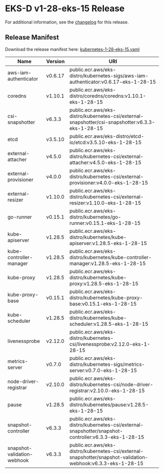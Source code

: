 # EKS-D v1-28-eks-15 Release

For additional information, see the [changelog](CHANGELOG-v1-28-eks-15.md) for this release.

## Release Manifest

Download the release manifest here: [kubernetes-1-28-eks-15.yaml](https://distro.eks.amazonaws.com/kubernetes-1-28/kubernetes-1-28-eks-15.yaml)

| Name | Version | URI |
|------|---------|-----|
| aws-iam-authenticator | v0.6.17 | public.ecr.aws/eks-distro/kubernetes-sigs/aws-iam-authenticator:v0.6.17-eks-1-28-15 |
| coredns | v1.10.1 | public.ecr.aws/eks-distro/coredns/coredns:v1.10.1-eks-1-28-15 |
| csi-snapshotter | v6.3.3 | public.ecr.aws/eks-distro/kubernetes-csi/external-snapshotter/csi-snapshotter:v6.3.3-eks-1-28-15 |
| etcd | v3.5.10 | public.ecr.aws/eks-distro/etcd-io/etcd:v3.5.10-eks-1-28-15 |
| external-attacher | v4.5.0 | public.ecr.aws/eks-distro/kubernetes-csi/external-attacher:v4.5.0-eks-1-28-15 |
| external-provisioner | v4.0.0 | public.ecr.aws/eks-distro/kubernetes-csi/external-provisioner:v4.0.0-eks-1-28-15 |
| external-resizer | v1.10.0 | public.ecr.aws/eks-distro/kubernetes-csi/external-resizer:v1.10.0-eks-1-28-15 |
| go-runner | v0.15.1 | public.ecr.aws/eks-distro/kubernetes/go-runner:v0.15.1-eks-1-28-15 |
| kube-apiserver | v1.28.5 | public.ecr.aws/eks-distro/kubernetes/kube-apiserver:v1.28.5-eks-1-28-15 |
| kube-controller-manager | v1.28.5 | public.ecr.aws/eks-distro/kubernetes/kube-controller-manager:v1.28.5-eks-1-28-15 |
| kube-proxy | v1.28.5 | public.ecr.aws/eks-distro/kubernetes/kube-proxy:v1.28.5-eks-1-28-15 |
| kube-proxy-base | v0.15.1 | public.ecr.aws/eks-distro/kubernetes/kube-proxy-base:v0.15.1-eks-1-28-15 |
| kube-scheduler | v1.28.5 | public.ecr.aws/eks-distro/kubernetes/kube-scheduler:v1.28.5-eks-1-28-15 |
| livenessprobe | v2.12.0 | public.ecr.aws/eks-distro/kubernetes-csi/livenessprobe:v2.12.0-eks-1-28-15 |
| metrics-server | v0.7.0 | public.ecr.aws/eks-distro/kubernetes-sigs/metrics-server:v0.7.0-eks-1-28-15 |
| node-driver-registrar | v2.10.0 | public.ecr.aws/eks-distro/kubernetes-csi/node-driver-registrar:v2.10.0-eks-1-28-15 |
| pause | v1.28.5 | public.ecr.aws/eks-distro/kubernetes/pause:v1.28.5-eks-1-28-15 |
| snapshot-controller | v6.3.3 | public.ecr.aws/eks-distro/kubernetes-csi/external-snapshotter/snapshot-controller:v6.3.3-eks-1-28-15 |
| snapshot-validation-webhook | v6.3.3 | public.ecr.aws/eks-distro/kubernetes-csi/external-snapshotter/snapshot-validation-webhook:v6.3.3-eks-1-28-15 |
